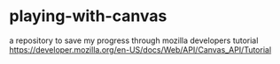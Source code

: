 # playing-with-canvas
a repository to save my progress through mozilla developers tutorial https://developer.mozilla.org/en-US/docs/Web/API/Canvas_API/Tutorial
